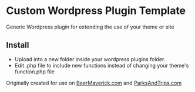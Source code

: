 # Custom Wordpress Plugin Template
Generic Wordpress plugin for extending the use of your theme or site

## Install
- Upload into a new folder inside your wordpress plugins folder.
- Edit .php file to include new functions instead of changing your theme's function.php file

Originally created for use on [BeerMaverick.com](https://beermaverick.com) and [ParksAndTrips.com](https://parksandtrips.com)
